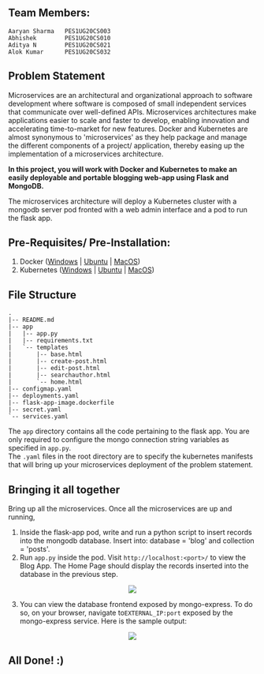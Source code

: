 ## Team Members:
```
Aaryan Sharma   PES1UG20CS003
Abhishek        PES1UG20CS010
Aditya N        PES1UG20CS021
Alok Kumar      PES1UG20CS032
```

## Problem Statement
Microservices are an architectural and organizational approach to software development where software is composed of small independent services that communicate over well-defined APIs. Microservices architectures make applications easier to scale and faster to develop, enabling innovation and accelerating time-to-market for new features.
Docker and Kubernetes are almost synonymous to 'microservices' as they help package and manage the different components of a project/ application, thereby easing up the implementation of a microservices architecture.

**In this project, you will work with Docker and Kubernetes to make an easily deployable and portable blogging web-app using Flask and MongoDB.**  

The microservices architecture will deploy a Kubernetes cluster with a mongodb server pod fronted with a web admin interface and a pod to run the flask app.

## Pre-Requisites/ Pre-Installation:
1. Docker ([Windows](https://docs.docker.com/desktop/windows/install/) | [Ubuntu](https://docs.docker.com/engine/install/ubuntu/#:~:text=Install%20from%20a%20package&text=Go%20to%20https%3A%2F%2Fdownload,version%20you%20want%20to%20install) | [MacOS](https://docs.docker.com/desktop/mac/install/))
2. Kubernetes ([Windows](https://birthday.play-with-docker.com/kubernetes-docker-desktop/) | [Ubuntu](https://kubernetes.io/docs/tasks/tools/install-kubectl-linux/) | [MacOS](https://birthday.play-with-docker.com/kubernetes-docker-desktop/))

## File Structure
```
.
|-- README.md
|-- app
|   |-- app.py
|   |-- requirements.txt
|   `-- templates
|       |-- base.html
|       |-- create-post.html
|       |-- edit-post.html
|       |-- searchauthor.html
|       `-- home.html
|-- configmap.yaml
|-- deployments.yaml
|-- flask-app-image.dockerfile
|-- secret.yaml
`-- services.yaml
```
The `app` directory contains all the code pertaining to the flask app. You are only required to configure the mongo connection string variables as specified in `app.py`.  
The `.yaml` files in the root directory are to specify the kubernetes manifests that will bring up your microservices deployment of the problem statement.

## Bringing it all together
Bring up all the microservices.
Once all the microservices are up and running,
1. Inside the flask-app pod, write and run a python script to insert records into the mongodb database. Insert into: database = 'blog' and collection = 'posts'.
2. Run `app.py` inside the pod. Visit `http://localhost:<port>/` to view the Blog App. The Home Page should display the records inserted into the database in the previous step.
<p align = "center">
    <img src = "https://user-images.githubusercontent.com/114352512/233694899-64f2bf4b-fab0-4ebf-bb95-f080d395cbb4.jpg"/>
</p>

3. You can view the database frontend exposed by mongo-express. To do so, on your browser, navigate to`EXTERNAL_IP:port` exposed by the mongo-express service. Here is the sample output:  

<p align = "center">
    <img src = "https://user-images.githubusercontent.com/56164920/158070411-3dff479d-ee7f-4eeb-b38f-92ccc221c6aa.png"/>
</p>

## All Done! :)
